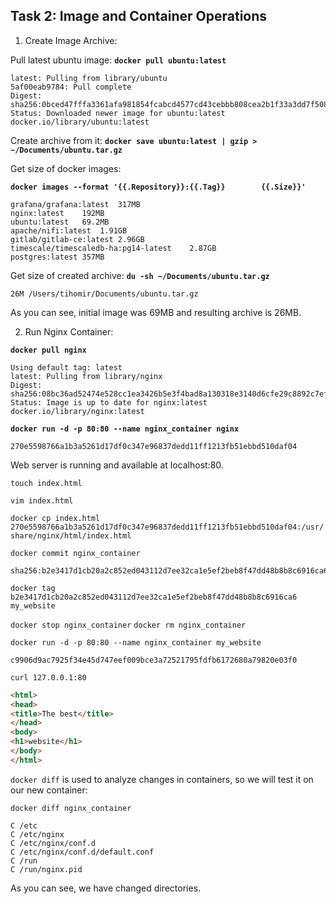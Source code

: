 ## Task 2: Image and Container Operations

1. Create Image Archive:

Pull latest ubuntu image:
**`docker pull ubuntu:latest`**
```
latest: Pulling from library/ubuntu
5af00eab9784: Pull complete
Digest: sha256:0bced47fffa3361afa981854fcabcd4577cd43cebbb808cea2b1f33a3dd7f508
Status: Downloaded newer image for ubuntu:latest
docker.io/library/ubuntu:latest
```
Create archive from it:
**`docker save ubuntu:latest | gzip > ~/Documents/ubuntu.tar.gz`**

Get size of docker images:

**`docker images --format '{{.Repository}}:{{.Tag}}        {{.Size}}'`**
```
grafana/grafana:latest	317MB
nginx:latest	192MB
ubuntu:latest	69.2MB
apache/nifi:latest	1.91GB
gitlab/gitlab-ce:latest	2.96GB
timescale/timescaledb-ha:pg14-latest	2.87GB
postgres:latest	357MB
```
Get size of created archive:
**`du -sh ~/Documents/ubuntu.tar.gz`**
```
26M	/Users/tihomir/Documents/ubuntu.tar.gz
```
As you can see, initial image was 69MB and resulting archive is 26MB.

2. Run Nginx Container:

**`docker pull nginx`**
```
Using default tag: latest
latest: Pulling from library/nginx
Digest: sha256:08bc36ad52474e528cc1ea3426b5e3f4bad8a130318e3140d6cfe29c8892c7ef
Status: Image is up to date for nginx:latest
docker.io/library/nginx:latest
```

**`docker run -d -p 80:80 --name nginx_container nginx`**
```
270e5598766a1b3a5261d17df0c347e96837dedd11ff1213fb51ebbd510daf04
```
Web server is running and available at localhost:80.

`touch index.html`

`vim index.html`

`docker cp index.html 270e5598766a1b3a5261d17df0c347e96837dedd11ff1213fb51ebbd510daf04:/usr/share/nginx/html/index.html`

`docker commit nginx_container`
```
sha256:b2e3417d1cb20a2c852ed043112d7ee32ca1e5ef2beb8f47dd48b8b8c6916ca6
```

`docker tag b2e3417d1cb20a2c852ed043112d7ee32ca1e5ef2beb8f47dd48b8b8c6916ca6 my_website`

`docker stop nginx_container`
`docker rm nginx_container`

`docker run -d -p 80:80 --name nginx_container my_website`
```
c9906d9ac7925f34e45d747eef009bce3a72521795fdfb6172680a79820e03f0
```

`curl 127.0.0.1:80`
```html
<html>
<head>
<title>The best</title>
</head>
<body>
<h1>website</h1>
</body>
</html>
```

`docker diff` is used to analyze changes in containers, so we will test it on our new container:

`docker diff nginx_container`
```
C /etc
C /etc/nginx
C /etc/nginx/conf.d
C /etc/nginx/conf.d/default.conf
C /run
C /run/nginx.pid
```
As you can see, we have changed directories.